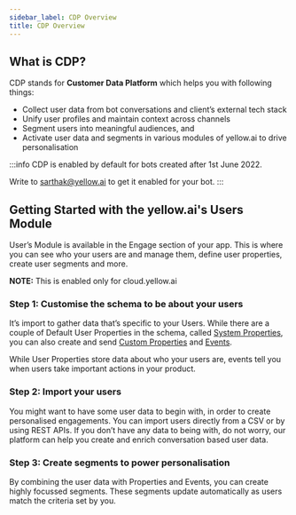 ```yaml
---
sidebar_label: CDP Overview
title: CDP Overview
---
```


## What is CDP?

CDP stands for **Customer Data Platform** which helps you with following things:

- Collect user data from bot conversations and client’s external tech stack
- Unify user profiles and maintain context across channels
- Segment users into meaningful audiences, and
- Activate user data and segments in various modules of yellow.ai to drive personalisation


:::info
CDP is enabled by default for bots created after 1st June 2022.

Write to sarthak@yellow.ai to get it enabled for your bot.
:::


## Getting Started with the yellow.ai's Users Module 
User’s Module is available in the Engage section of your app. This is where you can see who your users are and manage them, define user properties, create user segments and more.

**NOTE:** This is enabled only for cloud.yellow.ai

### Step 1: Customise the schema to be about your users

It’s import to gather data that’s specific to your Users. While there are a couple of Default User Properties in the schema, called [System Properties](./cdp_data#system-user-properties), you can also create and send [Custom Properties](./cdp_data#custom-user-properties) and [Events](./cdp_data#user-events).

While User Properties store data about who your users are, events tell you when users take important actions in your product.

### Step 2: Import your users

You might want to have some user data to begin with, in order to create personalised engagements. You can import users directly from a CSV or by using REST APIs.
If you don’t have any data to being with, do not worry, our platform can help you create and enrich conversation based user data.

### Step 3: Create segments to power personalisation

By combining the user data with Properties and Events, you can create highly focussed segments. These segments update automatically as users match the criteria set by you.